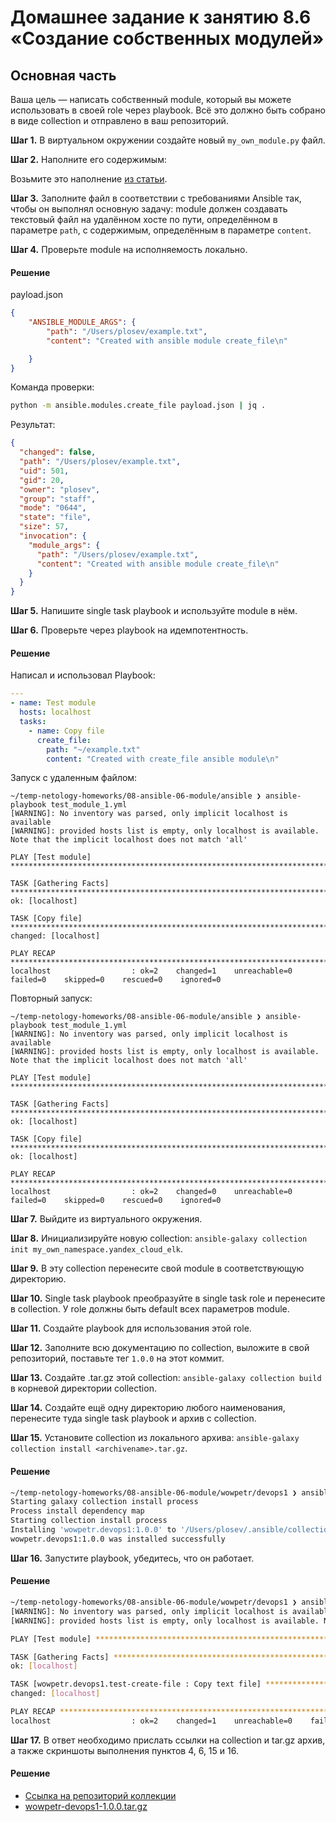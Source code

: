# Домашнее задание к занятию 8.6 «Создание собственных модулей»

## Основная часть

Ваша цель — написать собственный module, который вы можете использовать в своей role через playbook. Всё это должно быть собрано в виде collection и отправлено в ваш репозиторий.

**Шаг 1.** В виртуальном окружении создайте новый `my_own_module.py` файл.

**Шаг 2.** Наполните его содержимым:

Возьмите это наполнение [из статьи](https://docs.ansible.com/ansible/latest/dev_guide/developing_modules_general.html#creating-a-module).

**Шаг 3.** Заполните файл в соответствии с требованиями Ansible так, чтобы он выполнял основную задачу: module должен создавать текстовый файл на удалённом хосте по пути, определённом в параметре `path`, с содержимым, определённым в параметре `content`.

**Шаг 4.** Проверьте module на исполняемость локально.
#### Решение
payload.json
```json
{
    "ANSIBLE_MODULE_ARGS": {
        "path": "/Users/plosev/example.txt",
        "content": "Created with ansible module create_file\n"

    }
}
```
Команда проверки:
```bash
python -m ansible.modules.create_file payload.json | jq .
```
Результат:
```json
{
  "changed": false,
  "path": "/Users/plosev/example.txt",
  "uid": 501,
  "gid": 20,
  "owner": "plosev",
  "group": "staff",
  "mode": "0644",
  "state": "file",
  "size": 57,
  "invocation": {
    "module_args": {
      "path": "/Users/plosev/example.txt",
      "content": "Created with ansible module create_file\n"
    }
  }
}
```

**Шаг 5.** Напишите single task playbook и используйте module в нём.

**Шаг 6.** Проверьте через playbook на идемпотентность.
#### Решение

Написал и использовал Playbook:
```yml
---
- name: Test module
  hosts: localhost
  tasks:
    - name: Copy file
      create_file:
        path: "~/example.txt"
        content: "Created with create_file ansible module\n"
```
Запуск с удаленным файлом:
```
~/temp-netology-homeworks/08-ansible-06-module/ansible ❯ ansible-playbook test_module_1.yml
[WARNING]: No inventory was parsed, only implicit localhost is available
[WARNING]: provided hosts list is empty, only localhost is available. Note that the implicit localhost does not match 'all'

PLAY [Test module] ***********************************************************************************************************************************************************************************

TASK [Gathering Facts] *******************************************************************************************************************************************************************************
ok: [localhost]

TASK [Copy file] *************************************************************************************************************************************************************************************
changed: [localhost]

PLAY RECAP *******************************************************************************************************************************************************************************************
localhost                  : ok=2    changed=1    unreachable=0    failed=0    skipped=0    rescued=0    ignored=0   
```
Повторный запуск:
```
~/temp-netology-homeworks/08-ansible-06-module/ansible ❯ ansible-playbook test_module_1.yml
[WARNING]: No inventory was parsed, only implicit localhost is available
[WARNING]: provided hosts list is empty, only localhost is available. Note that the implicit localhost does not match 'all'

PLAY [Test module] ***********************************************************************************************************************************************************************************

TASK [Gathering Facts] *******************************************************************************************************************************************************************************
ok: [localhost]

TASK [Copy file] *************************************************************************************************************************************************************************************
ok: [localhost]

PLAY RECAP *******************************************************************************************************************************************************************************************
localhost                  : ok=2    changed=0    unreachable=0    failed=0    skipped=0    rescued=0    ignored=0
```

**Шаг 7.** Выйдите из виртуального окружения.

**Шаг 8.** Инициализируйте новую collection: `ansible-galaxy collection init my_own_namespace.yandex_cloud_elk`.

**Шаг 9.** В эту collection перенесите свой module в соответствующую директорию.

**Шаг 10.** Single task playbook преобразуйте в single task role и перенесите в collection. У role должны быть default всех параметров module.

**Шаг 11.** Создайте playbook для использования этой role.

**Шаг 12.** Заполните всю документацию по collection, выложите в свой репозиторий, поставьте тег `1.0.0` на этот коммит.

**Шаг 13.** Создайте .tar.gz этой collection: `ansible-galaxy collection build` в корневой директории collection.

**Шаг 14.** Создайте ещё одну директорию любого наименования, перенесите туда single task playbook и архив c collection.

**Шаг 15.** Установите collection из локального архива: `ansible-galaxy collection install <archivename>.tar.gz`.
#### Решение
```bash
~/temp-netology-homeworks/08-ansible-06-module/wowpetr/devops1 ❯ ansible-galaxy collection install wowpetr-devops1-1.0.0.tar.gz
Starting galaxy collection install process
Process install dependency map
Starting collection install process
Installing 'wowpetr.devops1:1.0.0' to '/Users/plosev/.ansible/collections/ansible_collections/wowpetr/devops1'
wowpetr.devops1:1.0.0 was installed successfully
```

**Шаг 16.** Запустите playbook, убедитесь, что он работает.
#### Решение
```bash
~/temp-netology-homeworks/08-ansible-06-module/wowpetr/devops1 ❯ ansible-playbook wowpetr.devops1.test_module
[WARNING]: No inventory was parsed, only implicit localhost is available
[WARNING]: provided hosts list is empty, only localhost is available. Note that the implicit localhost does not match 'all'

PLAY [Test module] ***********************************************************************************************************************************************************************************

TASK [Gathering Facts] *******************************************************************************************************************************************************************************
ok: [localhost]

TASK [wowpetr.devops1.test-create-file : Copy text file] *********************************************************************************************************************************************
changed: [localhost]

PLAY RECAP *******************************************************************************************************************************************************************************************
localhost                  : ok=2    changed=1    unreachable=0    failed=0    skipped=0    rescued=0    ignored=0
```

**Шаг 17.** В ответ необходимо прислать ссылки на collection и tar.gz архив, а также скриншоты выполнения пунктов 4, 6, 15 и 16.
#### Решение
- [Ссылка на репозиторий коллекции](https://github.com/wowpetr/devops1-ansible-collection/tree/1.0.0)
- [wowpetr-devops1-1.0.0.tar.gz](wowpetr-devops1-1.0.0.tar.gz)